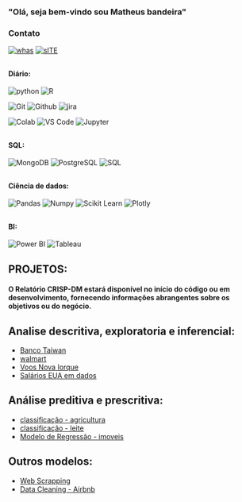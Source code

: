 ### "Olá, seja bem-vindo sou Matheus bandeira"
### Contato

[![whas](https://img.shields.io/badge/WhatsApp-25D366?style=for-the-badge&logo=whatsapp&logoColor=white)](https://api.whatsapp.com/send?phone=5547988667443)
[![sITE](	https://img.shields.io/badge/website-000000?style=for-the-badge&logo=About.me&logoColor=white)](https://matheusbcdemo.wixsite.com/website)
##


 #### Diário: 
 ![python](https://img.shields.io/badge/Python-14354C?style=for-the-badge&logo=python&logoColor=white) 
 ![R](https://img.shields.io/badge/R-276DC3?style=for-the-badge&logo=r&logoColor=white) 

 ![Git](https://img.shields.io/badge/GIT-E44C30?style=for-the-badge&logo=git&logoColor=white) 
 ![Github](https://img.shields.io/badge/GitHub-100000?style=for-the-badge&logo=github&logoColor=white) 
 ![ jira](https://img.shields.io/badge/Jira-0052CC?style=for-the-badge&logo=Jira&logoColor=white) 
 
 ![ Colab](https://img.shields.io/badge/Colab-F9AB00?style=for-the-badge&logo=googlecolab&color=525252)
![VS Code](https://img.shields.io/badge/Visual_Studio_Code-0078D4?style=for-the-badge&logo=visual%20studio%20code&logoColor=white)
 ![Jupyter](	https://img.shields.io/badge/Jupyter-F37626.svg?&style=for-the-badge&logo=Jupyter&logoColor=white) 
##

 
#### SQL:

 ![MongoDB](https://img.shields.io/badge/MongoDB-4EA94B?style=for-the-badge&logo=mongodb&logoColor=white)
![PostgreSQL](https://img.shields.io/badge/PostgreSQL-316192?style=for-the-badge&logo=postgresql&logoColor=white) 
![SQL](https://img.shields.io/badge/Microsoft_SQL_Server-CC2927?style=for-the-badge&logo=microsoft-sql-server&logoColor=white) 

##
  
#### Ciência de dados: 
 ![Pandas](https://img.shields.io/badge/Pandas-2C2D72?style=for-the-badge&logo=pandas&logoColor=white) 
 ![Numpy](	https://img.shields.io/badge/Numpy-777BB4?style=for-the-badge&logo=numpy&logoColor=white) 
 ![Scikit Learn](https://img.shields.io/badge/scikit_learn-F7931E?style=for-the-badge&logo=scikit-learn&logoColor=white) 
 ![Plotly](	https://img.shields.io/badge/Plotly-239120?style=for-the-badge&logo=plotly&logoColor=white)

##
####  BI: 
 ![Power BI](https://img.shields.io/badge/PowerBI-F2C811?style=for-the-badge&logo=Power%20BI&logoColor=white) 
 ![Tableau](	https://img.shields.io/badge/Tableau-E97627?style=for-the-badge&logo=Tableau&logoColor=white) 

##
 
## PROJETOS:

#### O Relatório CRISP-DM estará disponível no início do código ou em desenvolvimento, fornecendo informações abrangentes sobre os objetivos ou do negócio.

## Analise descritiva, exploratoria e inferencial:

- [Banco Taiwan](https://colab.research.google.com/github/MatheusHavoc/Credito_Bancario/blob/main/Cr%C3%A9ditoBanc%C3%A1rio.ipynb)
- [walmart](https://colab.research.google.com/github/MatheusHavoc/walmart/blob/main/walmart24(1).ipynb)
- [Voos Nova Iorque](https://colab.research.google.com/github/MatheusHavoc/NyFlights/blob/main/NYF.ipynb)
- [Salários EUA em dados](https://colab.research.google.com/github/MatheusHavoc/Data-Science-Jobs-Salaries/blob/main/Data_Science_Jobs_Salaries.ipynb)

## Análise preditiva e prescritiva: 
- [classificação - agricultura ](https://colab.research.google.com/drive/1ff1XqIVkNYfza8qJJI-UyNx1-cp9ZaZC?usp=sharing)
- [classificação - leite ](https://colab.research.google.com/github/MatheusHavoc/Classificao_Predicao-_Milk/blob/main/Classificao_Predi%C3%A7%C3%A3o_Milk.ipynb)
- [Modelo de Regressão - imoveis](https://colab.research.google.com/drive/1VKChAx_XGqJgxi2arWBvFqYrsAQhrC4o?usp=sharing)

## Outros modelos:
- [Web Scrapping](https://colab.research.google.com/github/MatheusHavoc/Web_Scrapping/blob/main/mercado_livre_scrapping.ipynb)
- [Data Cleaning - Airbnb](https://colab.research.google.com/github/MatheusHavoc/Airbnb-NYC-2019/blob/main/Data_Cleaning_Airbnb.ipynb)
